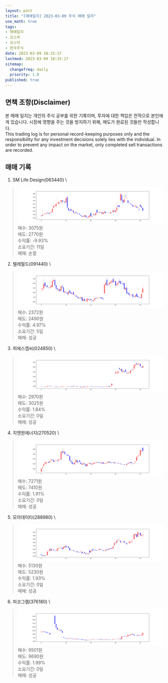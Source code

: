 ```yaml
---
layout: post
title: "[매매일지] 2023-03-09 주식 매매 일지"
use_math: true
tags:
- 매매일지
- 코스피
- 코스닥
- 한국주식
date: 2023-03-09 18:15:17
lastmod: 2023-03-09 18:15:17
sitemap:
  changefreq: daily
  priority: 1.0
published: true
---
```



## 면책 조항(Disclaimer)
본 매매 일지는 개인의 주식 공부를 위한 기록이며, 투자에 대한 책임은 전적으로 본인에게 있습니다. 시장에 영향을 주는 것을 방지하기 위해, 매도가 완료된 것들만 작성합니다. \
This trading log is for personal record-keeping purposes only and the responsibility for any investment decisions solely lies with the individual. In order to prevent any impact on the market, only completed sell transactions are recorded.


## 매매 기록
1. SM Life Design(063440) \
> [![chart1](/../public/images/posts/2023-03-09/063440.PNG)](/../public/images/posts/2023-03-09/063440.PNG)
   매수: 3075원 \
   매도: 2770원 \
   수익률: -9.93% \
   소요기간: 11일 \
   매매: 손절 


2. 텔레필드(091440) \
> [![chart2](/../public/images/posts/2023-03-09/091440.PNG)](/../public/images/posts/2023-03-09/091440.PNG)
   매수: 2372원 \
   매도: 2490원 \
   수익률: 4.97% \
   소요기간: 5일 \
   매매: 성공 


3. 피에스엠씨(024850) \
> [![chart3](/../public/images/posts/2023-03-09/024850.PNG)](/../public/images/posts/2023-03-09/024850.PNG)
   매수: 2970원 \
   매도: 3025원 \
   수익률: 1.84% \
   소요기간: 0일 \
   매매: 성공 


4. 지엔원에너지(270520) \
> [![chart4](/../public/images/posts/2023-03-09/270520.PNG)](/../public/images/posts/2023-03-09/270520.PNG)
   매수: 7271원 \
   매도: 7410원 \
   수익률: 1.91% \
   소요기간: 0일 \
   매매: 성공 


5. 모아데이타(288980) \
> [![chart5](/../public/images/posts/2023-03-09/288980.PNG)](/../public/images/posts/2023-03-09/288980.PNG)
   매수: 5130원 \
   매도: 5230원 \
   수익률: 1.93% \
   소요기간: 0일 \
   매매: 성공 


6. 피코그램(376180) \
> [![chart6](/../public/images/posts/2023-03-09/376180.PNG)](/../public/images/posts/2023-03-09/376180.PNG)
   매수: 9501원 \
   매도: 9690원 \
   수익률: 1.99% \
   소요기간: 0일 \
   매매: 성공 



